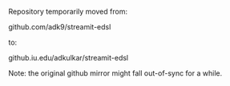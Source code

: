 Repository temporarily moved from:

github.com/adk9/streamit-edsl

to:

github.iu.edu/adkulkar/streamit-edsl

Note: the original github mirror might fall out-of-sync for a while.
